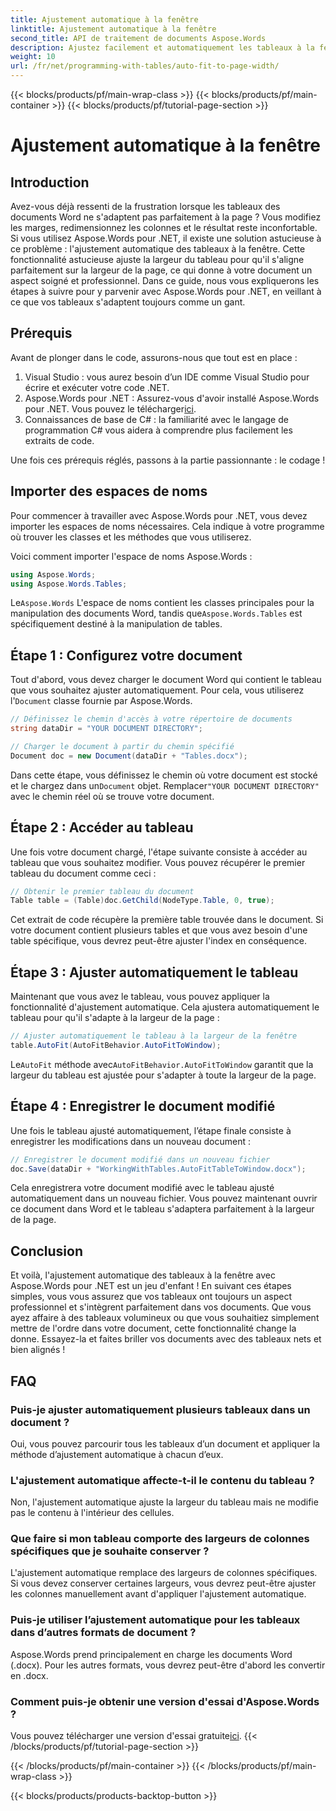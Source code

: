 ```yaml
---
title: Ajustement automatique à la fenêtre
linktitle: Ajustement automatique à la fenêtre
second_title: API de traitement de documents Aspose.Words
description: Ajustez facilement et automatiquement les tableaux à la fenêtre des documents Word à l'aide d'Aspose.Words pour .NET grâce à ce guide étape par étape. Idéal pour des documents plus propres et professionnels.
weight: 10
url: /fr/net/programming-with-tables/auto-fit-to-page-width/
---
```


{{< blocks/products/pf/main-wrap-class >}}
{{< blocks/products/pf/main-container >}}
{{< blocks/products/pf/tutorial-page-section >}}

# Ajustement automatique à la fenêtre

## Introduction

Avez-vous déjà ressenti de la frustration lorsque les tableaux des documents Word ne s'adaptent pas parfaitement à la page ? Vous modifiez les marges, redimensionnez les colonnes et le résultat reste inconfortable. Si vous utilisez Aspose.Words pour .NET, il existe une solution astucieuse à ce problème : l'ajustement automatique des tableaux à la fenêtre. Cette fonctionnalité astucieuse ajuste la largeur du tableau pour qu'il s'aligne parfaitement sur la largeur de la page, ce qui donne à votre document un aspect soigné et professionnel. Dans ce guide, nous vous expliquerons les étapes à suivre pour y parvenir avec Aspose.Words pour .NET, en veillant à ce que vos tableaux s'adaptent toujours comme un gant.

## Prérequis

Avant de plonger dans le code, assurons-nous que tout est en place :

1. Visual Studio : vous aurez besoin d’un IDE comme Visual Studio pour écrire et exécuter votre code .NET.
2.  Aspose.Words pour .NET : Assurez-vous d'avoir installé Aspose.Words pour .NET. Vous pouvez le télécharger[ici](https://releases.aspose.com/words/net/).
3. Connaissances de base de C# : la familiarité avec le langage de programmation C# vous aidera à comprendre plus facilement les extraits de code.

Une fois ces prérequis réglés, passons à la partie passionnante : le codage !

## Importer des espaces de noms

Pour commencer à travailler avec Aspose.Words pour .NET, vous devez importer les espaces de noms nécessaires. Cela indique à votre programme où trouver les classes et les méthodes que vous utiliserez.

Voici comment importer l'espace de noms Aspose.Words :

```csharp
using Aspose.Words;
using Aspose.Words.Tables;
```

 Le`Aspose.Words` L'espace de noms contient les classes principales pour la manipulation des documents Word, tandis que`Aspose.Words.Tables` est spécifiquement destiné à la manipulation de tables.

## Étape 1 : Configurez votre document

 Tout d'abord, vous devez charger le document Word qui contient le tableau que vous souhaitez ajuster automatiquement. Pour cela, vous utiliserez l'`Document` classe fournie par Aspose.Words.

```csharp
// Définissez le chemin d'accès à votre répertoire de documents
string dataDir = "YOUR DOCUMENT DIRECTORY";

// Charger le document à partir du chemin spécifié
Document doc = new Document(dataDir + "Tables.docx");
```

 Dans cette étape, vous définissez le chemin où votre document est stocké et le chargez dans un`Document` objet. Remplacer`"YOUR DOCUMENT DIRECTORY"` avec le chemin réel où se trouve votre document.

## Étape 2 : Accéder au tableau

Une fois votre document chargé, l'étape suivante consiste à accéder au tableau que vous souhaitez modifier. Vous pouvez récupérer le premier tableau du document comme ceci :

```csharp
// Obtenir le premier tableau du document
Table table = (Table)doc.GetChild(NodeType.Table, 0, true);
```

Cet extrait de code récupère la première table trouvée dans le document. Si votre document contient plusieurs tables et que vous avez besoin d'une table spécifique, vous devrez peut-être ajuster l'index en conséquence.

## Étape 3 : Ajuster automatiquement le tableau

Maintenant que vous avez le tableau, vous pouvez appliquer la fonctionnalité d'ajustement automatique. Cela ajustera automatiquement le tableau pour qu'il s'adapte à la largeur de la page :

```csharp
// Ajuster automatiquement le tableau à la largeur de la fenêtre
table.AutoFit(AutoFitBehavior.AutoFitToWindow);
```

 Le`AutoFit` méthode avec`AutoFitBehavior.AutoFitToWindow` garantit que la largeur du tableau est ajustée pour s'adapter à toute la largeur de la page.

## Étape 4 : Enregistrer le document modifié

Une fois le tableau ajusté automatiquement, l’étape finale consiste à enregistrer les modifications dans un nouveau document :

```csharp
// Enregistrer le document modifié dans un nouveau fichier
doc.Save(dataDir + "WorkingWithTables.AutoFitTableToWindow.docx");
```

Cela enregistrera votre document modifié avec le tableau ajusté automatiquement dans un nouveau fichier. Vous pouvez maintenant ouvrir ce document dans Word et le tableau s'adaptera parfaitement à la largeur de la page.

## Conclusion

Et voilà, l'ajustement automatique des tableaux à la fenêtre avec Aspose.Words pour .NET est un jeu d'enfant ! En suivant ces étapes simples, vous vous assurez que vos tableaux ont toujours un aspect professionnel et s'intègrent parfaitement dans vos documents. Que vous ayez affaire à des tableaux volumineux ou que vous souhaitiez simplement mettre de l'ordre dans votre document, cette fonctionnalité change la donne. Essayez-la et faites briller vos documents avec des tableaux nets et bien alignés !

## FAQ

### Puis-je ajuster automatiquement plusieurs tableaux dans un document ?  
Oui, vous pouvez parcourir tous les tableaux d’un document et appliquer la méthode d’ajustement automatique à chacun d’eux.

### L'ajustement automatique affecte-t-il le contenu du tableau ?  
Non, l'ajustement automatique ajuste la largeur du tableau mais ne modifie pas le contenu à l'intérieur des cellules.

### Que faire si mon tableau comporte des largeurs de colonnes spécifiques que je souhaite conserver ?  
L'ajustement automatique remplace des largeurs de colonnes spécifiques. Si vous devez conserver certaines largeurs, vous devrez peut-être ajuster les colonnes manuellement avant d'appliquer l'ajustement automatique.

### Puis-je utiliser l’ajustement automatique pour les tableaux dans d’autres formats de document ?  
Aspose.Words prend principalement en charge les documents Word (.docx). Pour les autres formats, vous devrez peut-être d'abord les convertir en .docx.

### Comment puis-je obtenir une version d'essai d'Aspose.Words ?  
 Vous pouvez télécharger une version d'essai gratuite[ici](https://releases.aspose.com/).
{{< /blocks/products/pf/tutorial-page-section >}}

{{< /blocks/products/pf/main-container >}}
{{< /blocks/products/pf/main-wrap-class >}}

{{< blocks/products/products-backtop-button >}}
